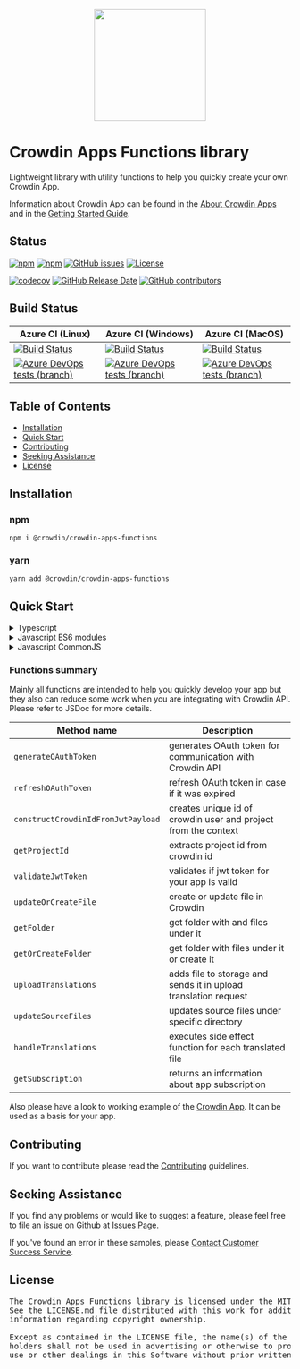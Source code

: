 [<p align='center'><img src='https://support.crowdin.com/assets/logos/crowdin-dark-symbol.png' data-canonical-src='https://support.crowdin.com/assets/logos/crowdin-dark-symbol.png' width='200' height='200' align='center'/></p>](https://crowdin.com)

# Crowdin Apps Functions library

Lightweight library with utility functions to help you quickly create your own Crowdin App.

Information about Crowdin App can be found in the [About Crowdin Apps](https://support.crowdin.com/crowdin-apps/) and in the [Getting Started Guide](https://support.crowdin.com/crowdin-apps-introduction/).

## Status

[![npm](https://img.shields.io/npm/v/@crowdin/crowdin-apps-functions?logo=npm&cacheSeconds=1800)](https://www.npmjs.com/package/@crowdin/crowdin-apps-functions)
[![npm](https://img.shields.io/npm/dt/@crowdin/crowdin-apps-functions?cacheSeconds=1800)](https://www.npmjs.com/package/@crowdin/crowdin-apps-functions)
[![GitHub issues](https://img.shields.io/github/issues/crowdin/crowdin-apps-functions?cacheSeconds=3600)](https://github.com/crowdin/crowdin-apps-functions/issues)
[![License](https://img.shields.io/github/license/crowdin/crowdin-apps-functions?cacheSeconds=3600)](https://github.com/crowdin/crowdin-apps-functions/blob/master/LICENSE)

[![codecov](https://codecov.io/gh/crowdin/crowdin-apps-functions/branch/main/graph/badge.svg)](https://codecov.io/gh/crowdin/crowdin-apps-functions)
[![GitHub Release Date](https://img.shields.io/github/release-date/crowdin/crowdin-apps-functions?cacheSeconds=3600)](https://github.com/crowdin/crowdin-apps-functions/releases)
[![GitHub contributors](https://img.shields.io/github/contributors/crowdin/crowdin-apps-functions?cacheSeconds=3600)](https://github.com/crowdin/crowdin-apps-functions/graphs/contributors)

## Build Status

| Azure CI (Linux) | Azure CI (Windows) | Azure CI (MacOS) |
|--------------------|------------------|------------------|
|[![Build Status](https://dev.azure.com/crowdin/crowdin-apps-functions/_apis/build/status/Ubuntu?branchName=main)](https://dev.azure.com/crowdin/crowdin-apps-functions/_build/latest?definitionId=35&branchName=main)|[![Build Status](https://dev.azure.com/crowdin/crowdin-apps-functions/_apis/build/status/Windows?branchName=main)](https://dev.azure.com/crowdin/crowdin-apps-functions/_build/latest?definitionId=37&branchName=main)|[![Build Status](https://dev.azure.com/crowdin/crowdin-apps-functions/_apis/build/status/MacOS?branchName=main)](https://dev.azure.com/crowdin/crowdin-apps-functions/_build/latest?definitionId=36&branchName=main)
|[![Azure DevOps tests (branch)](https://img.shields.io/azure-devops/tests/crowdin/crowdin-apps-functions/35/main?cacheSeconds=1800)](https://dev.azure.com/crowdin/crowdin-apps-functions/_build/latest?definitionId=35&branchName=main)|[![Azure DevOps tests (branch)](https://img.shields.io/azure-devops/tests/crowdin/crowdin-apps-functions/37/main?cacheSeconds=1800)](https://dev.azure.com/crowdin/crowdin-apps-functions/_build/latest?definitionId=37&branchName=main)|[![Azure DevOps tests (branch)](https://img.shields.io/azure-devops/tests/crowdin/crowdin-apps-functions/36/main?cacheSeconds=1800)](https://dev.azure.com/crowdin/crowdin-apps-functions/_build/latest?definitionId=36&branchName=main)

## Table of Contents
* [Installation](#installation)
* [Quick Start](#quick-start)
* [Contributing](#contributing)
* [Seeking Assistance](#seeking-assistance)
* [License](#license)

## Installation

### npm
  `npm i @crowdin/crowdin-apps-functions`

### yarn
  `yarn add @crowdin/crowdin-apps-functions`

## Quick Start

<details>
<summary>Typescript</summary>

```typescript
import { generateOAuthToken } from '@crowdin/crowdin-apps-functions';

generateOAuthToken('app_client_id', 'app_client_secret', 'code_from_install_event');
```

</details>

<details>
<summary>Javascript ES6 modules</summary>

```javascript
import { generateOAuthToken } from '@crowdin/crowdin-apps-functions';

generateOAuthToken('app_client_id', 'app_client_secret', 'code_from_install_event');
```

</details>

<details>
<summary>Javascript CommonJS</summary>

```javascript
const crowdinFunctions = require('@crowdin/crowdin-apps-functions');

crowdinFunctions.generateOAuthToken('app_client_id', 'app_client_secret', 'code_from_install_event');
```

</details>

### Functions summary

Mainly all functions are intended to help you quickly develop your app but they also can reduce some work when you are integrating with Crowdin API.
Please refer to JSDoc for more details.

| Method name                        | Description                                                     |
|------------------------------------|-----------------------------------------------------------------|
| `generateOAuthToken`               | generates OAuth token for communication with Crowdin API        |
| `refreshOAuthToken`                | refresh OAuth token in case if it was expired                   |
| `constructCrowdinIdFromJwtPayload` | creates unique id of crowdin user and project from the context  |
| `getProjectId`                     | extracts project id from crowdin id                             |
| `validateJwtToken`                 | validates if jwt token for your app is valid                    |
| `updateOrCreateFile`               | create or update file in Crowdin                                |
| `getFolder`                        | get folder with and files under it                              |
| `getOrCreateFolder`                | get folder with files under it or create it                     |
| `uploadTranslations`               | adds file to storage and sends it in upload translation request |
| `updateSourceFiles`                | updates source files under specific directory                   |
| `handleTranslations`               | executes side effect function for each translated file          |
| `getSubscription`                  | returns an information about app subscription                   |

Also please have a look to working example of the [Crowdin App](https://github.com/crowdin/create-crowdin-app). It can be used as a basis for your app.

## Contributing
If you want to contribute please read the [Contributing](/CONTRIBUTING.md) guidelines.

## Seeking Assistance
If you find any problems or would like to suggest a feature, please feel free to file an issue on Github at [Issues Page](https://github.com/crowdin/crowdin-apps-functions/issues).

If you've found an error in these samples, please [Contact Customer Success Service](https://crowdin.com/contacts).

## License
<pre>
The Crowdin Apps Functions library is licensed under the MIT License. 
See the LICENSE.md file distributed with this work for additional 
information regarding copyright ownership.

Except as contained in the LICENSE file, the name(s) of the above copyright
holders shall not be used in advertising or otherwise to promote the sale,
use or other dealings in this Software without prior written authorization.
</pre>
